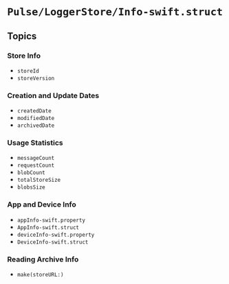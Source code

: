 # ``Pulse/LoggerStore/Info-swift.struct``

## Topics

### Store Info

- ``storeId``
- ``storeVersion``

### Creation and Update Dates

- ``createdDate``
- ``modifiedDate``
- ``archivedDate``

### Usage Statistics

- ``messageCount``
- ``requestCount``
- ``blobCount``
- ``totalStoreSize``
- ``blobsSize``

### App and Device Info

- ``appInfo-swift.property``
- ``AppInfo-swift.struct``
- ``deviceInfo-swift.property``
- ``DeviceInfo-swift.struct``

### Reading Archive Info

- ``make(storeURL:)``
